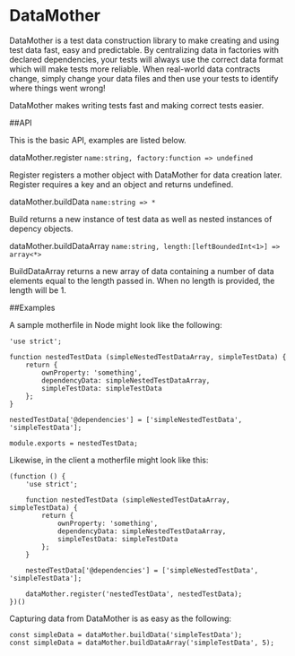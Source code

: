 # DataMother

DataMother is a test data construction library to make creating and using test data fast, easy and predictable. By centralizing data in factories with declared dependencies, your tests will always use the correct data format which will make tests more reliable.  When real-world data contracts change, simply change your data files and then use your tests to identify where things went wrong!

DataMother makes writing tests fast and making correct tests easier.

##API

This is the basic API, examples are listed below.

dataMother.register
`name:string, factory:function => undefined`

Register registers a mother object with DataMother for data creation later. Register requires a key and an object and returns undefined.

dataMother.buildData
`name:string => *`

Build returns a new instance of test data as well as nested instances of depency objects.

dataMother.buildDataArray
`name:string, length:[leftBoundedInt<1>] => array<*>`

BuildDataArray returns a new array of data containing a number of data elements equal to the length passed in.  When no length is provided, the length will be 1.

##Examples

A sample motherfile in Node might look like the following:

```
'use strict';

function nestedTestData (simpleNestedTestDataArray, simpleTestData) {
    return {
        ownProperty: 'something',
        dependencyData: simpleNestedTestDataArray,
        simpleTestData: simpleTestData
    };
}

nestedTestData['@dependencies'] = ['simpleNestedTestData', 'simpleTestData'];

module.exports = nestedTestData;
```

Likewise, in the client a motherfile might look like this:

```
(function () {
    'use strict';

    function nestedTestData (simpleNestedTestDataArray, simpleTestData) {
        return {
            ownProperty: 'something',
            dependencyData: simpleNestedTestDataArray,
            simpleTestData: simpleTestData
        };
    }

    nestedTestData['@dependencies'] = ['simpleNestedTestData', 'simpleTestData'];

    dataMother.register('nestedTestData', nestedTestData);
})()
```

Capturing data from DataMother is as easy as the following:

```
const simpleData = dataMother.buildData('simpleTestData');
const simpleData = dataMother.buildDataArray('simpleTestData', 5);
```
